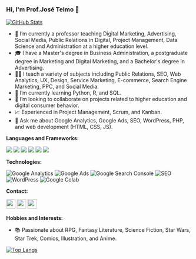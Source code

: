 ### Hi, I'm Prof.José Telmo 👋

[![GitHub Stats](https://github-readme-stats.vercel.app/api?username=josetelmo&count_private=true&show_icons=true&theme=merko)](https://github.com/josetelmo/josetelmo)

- 🔭 I’m currently a professor teaching Digital Marketing, Advertising, Social Media, Public Relations in Digital, Project Management, Data Science and Administration at a higher education level.
- 🎓 I have a Master's degree in Business Administration, a postgraduate degree in Marketing and Digital Marketing, and a Bachelor's degree in Advertising.
- 👨‍🏫 I teach a variety of subjects including Public Relations, SEO, Web Analytics, UX, Design, Service Marketing, E-commerce, Search Engine Marketing, PPC, and Social Media.
- 🌱 I’m currently learning Python, R, and SQL.
- 👯 I’m looking to collaborate on projects related to higher education and digital consumer behavior.
- 📈 Experienced in Project Management, Scrum, and Kanban.
- 💬 Ask me about Google Analytics, Google Ads, SEO, WordPress, PHP, and web development (HTML, CSS, JS).

**Languages and Frameworks:**

![](https://img.shields.io/badge/HTML5-E34F26?style=for-the-badge&logo=html5&logoColor=white)
![](https://img.shields.io/badge/CSS3-1572B6?style=for-the-badge&logo=css3&logoColor=white)
![](https://img.shields.io/badge/SCSS-C6538C?style=for-the-badge&logo=sass&logoColor=white)
![](https://img.shields.io/badge/JavaScript-F7DF1E?style=for-the-badge&logo=javascript&logoColor=black)
![](https://img.shields.io/badge/PHP-777BB4?style=for-the-badge&logo=php&logoColor=white)
![](https://img.shields.io/badge/Python-3776AB?style=for-the-badge&logo=python&logoColor=white)


**Technologies:**

![Google Analytics](https://img.shields.io/badge/-Google%20Analytics-000000?style=flat&logo=google-analytics)
![Google Ads](https://img.shields.io/badge/-Google%20Ads-000000?style=flat&logo=google-ads)
![Google Search Console](https://img.shields.io/badge/-Google%20Search%20Console-000000?style=flat&logo=google-search-console)
![SEO](https://img.shields.io/badge/-SEO-000000?style=flat&logo=seo)
![WordPress](https://img.shields.io/badge/-WordPress-000000?style=flat&logo=wordpress)
![Google Colab](https://img.shields.io/badge/-Google%20Colab-F9AB00?style=flat&logo=googlecolab&logoColor=white)


**Contact:**

<p>
<a href="https://www.linkedin.com/in/josetelmo/"><img src="https://img.shields.io/badge/linkedin-%231DA1F2.svg?&style=for-the-badge&logo=linkedin&logoColor=white" height=25></a>
<a href="http://lattes.cnpq.br/1618740477987281"><img src="https://img.shields.io/badge/Lattes-CNPq-green?style=for-the-badge" height=25></a>
<a href="https://josetelmo.com.br/?utm_source=github&utm_medium=readme&utm_campaign=profile_visit"><img src="https://img.shields.io/badge/Website-josetelmo.com.br-purple?style=for-the-badge" height=25></a>
</p>

**Hobbies and Interests:**

- 📚 Passionate about RPG, Fantasy Literature, Science Fiction, Star Wars, Star Trek, Comics, Illustration, and Anime.

[![Top Langs](https://github-readme-stats.vercel.app/api/top-langs/?username=josetelmo&layout=compact&hide=java)](https://github.com/josetelmo/josetelmo/github-readme-stats)

<!--
**josetelmo/josetelmo** is a ✨ _special_ ✨ repository because its `README.md` (this file) appears on your GitHub profile.

You can use this as an inspiration to get you started!
-->
